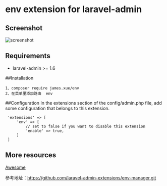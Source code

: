 env extension for laravel-admin
======

## Screenshot

![screenshot](https://github.com/xiaoxuan6/env/blob/master/20190225153258.png)


## Requirements

* laravel-admin >= 1.6

##Installation

    1、composer require james.xue/env
    2、在菜单里添加路由  env

##Configuration
 In the extensions section of the config/admin.php file, add some configuration that belongs to this extension.
 
     'extensions' => [
         'env' => [
             // set to false if you want to disable this extension
             'enable' => true,
         ]
     ]
     
## More resources

[Awesome](https://github.com/xiaoxuan6/)
 
参考地址：https://github.com/laravel-admin-extensions/env-manager.git
 
